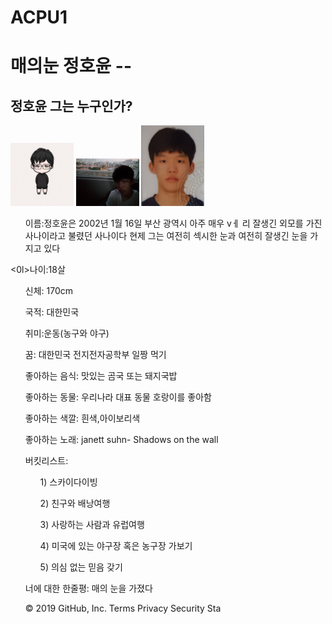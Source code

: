 # ACPU1
<html>
<head>
  <title>WEB1 - Welcome</title>
  <meta charset="utf-8">
</head>
<body>
  <h1><href="index.html"> 매의눈 정호윤 --</h1>
  <ol>
  </ol>
  <h2>정호윤 그는 누구인가?</h2>
  <img src="KakaoTalk_20190505_140403843.jpg" width="20%">
  <img src="KakaoTalk_20190505_140210138.jpg" width="20%">
  <img src="KakaoTalk_20190503_212751684.jpg" width="20%">
  <p>
<ol>이름:정호윤은 2002년 1월 16일 부산 광역시 아주 매우 vㅔ 리 잘생긴 외모를 가진 사나이라고 불렸던 사나이다 현제 그는 여전히 섹시한 눈과 여전히 잘생긴 눈을 가지고 있다 </ol>
<0l>나이:18살</ol>
<ol>신체: 170cm</ol>
<ol>국적: 대한민국</ol>
<ol>취미:운동(농구와 야구) </ol>
<ol>꿈: 대한민국 전지전자공학부 일짱 먹기 </ol>
<ol>좋아하는 음식: 맛있는 곰국 또는 돼지국밥 </ol>
<ol>좋아하는 동물: 우리나라 대표 동물 호랑이를 좋아함 </ol>
<ol>좋아하는 색깔: 흰색,아이보리색</ol>
<ol>좋아하는 노래: janett suhn- Shadows on the wall </ol>
<ol>버킷리스트:
  <ol>1) 스카이다이빙</ol>
<ol>  2) 친구와 배낭여행</ol>
<ol>  3) 사랑하는 사람과 유럽여행</ol>
<ol>  4) 미국에 있는 야구장 혹은 농구장 가보기</ol>
<ol>  5) 의심 없는 믿음 갖기</ol>
  </ol>
<ol> 너에 대한 한줄평: 매의 눈을 가졌다</oi>
  </p>
</body>
</html>
© 2019 GitHub, Inc.
Terms
Privacy
Security
Sta
